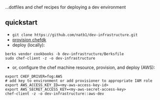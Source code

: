 ...dotfiles and chef recipes for deploying a dev environment

## quickstart
- `git clone https://github.com/natb1/dev-infrastructure.git`
- [provision chefdk](https://downloads.chef.io/chef-dk/)
- deploy (locally):
```
berks vendor cookbooks -b dev-infrastructure/Berksfile
sudo chef-client -z -o dev-infrastructure
```
- or, configure the chef machine resource, provision, and deploy (AWS):
```
export CHEF_DRIVER=fog:AWS
# add key to environment or add provisioner to appropriate IAM role
export AWS_ACCESS_KEY_ID=<my-aws-access-key-id>
export AWS_SECRET_ACCESS_KEY=<my-aws-secret-access-key>
chef-client -z -o dev-infrastructure::aws-dev
```
